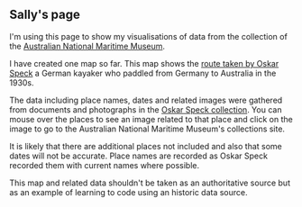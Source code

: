 ## Sally's page

I'm using this page to show my visualisations of data from the collection of the [Australian National Maritime Museum](http://collections.anmm.gov.au/collections). 

I have created one map so far. This map shows the [route taken by Oskar Speck](https://sallyfl.github.io/OskarSpeckKayakVoyage/) a German kayaker who paddled from Germany to Australia in the 1930s.

The data including place names, dates and related images were gathered from documents and photographs in the [Oskar Speck collection](http://collections.anmm.gov.au/en/people/details/6904). You can mouse over the places to see an image related to that place and click on the image to go to the Australian National Maritime Museum's collections site.

It is likely that there are additional places not included and also that some dates will not be accurate. Place names are recorded as Oskar Speck recorded them with current names where possible.

This map and related data shouldn't be taken as an authoritative source but as an example of learning to code using an historic data source.






